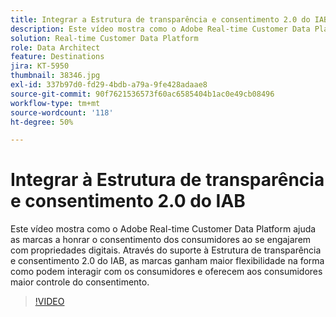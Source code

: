 ```yaml
---
title: Integrar a Estrutura de transparência e consentimento 2.0 do IAB com o Adobe Real-time Customer Data Platform
description: Este vídeo mostra como o Adobe Real-time Customer Data Platform ajuda as marcas a honrar o consentimento dos consumidores ao se engajarem com propriedades digitais. Através do suporte à Estrutura de transparência e consentimento 2.0 do IAB, as marcas ganham maior flexibilidade na forma como podem interagir com os consumidores e oferecem aos consumidores maior controle do consentimento.
solution: Real-time Customer Data Platform
role: Data Architect
feature: Destinations
jira: KT-5950
thumbnail: 38346.jpg
exl-id: 337b97d0-fd29-4bdb-a79a-9fe428adaae8
source-git-commit: 90f7621536573f60ac6585404b1ac0e49cb08496
workflow-type: tm+mt
source-wordcount: '118'
ht-degree: 50%

---
```


# Integrar à Estrutura de transparência e consentimento 2.0 do IAB

Este vídeo mostra como o Adobe Real-time Customer Data Platform ajuda as marcas a honrar o consentimento dos consumidores ao se engajarem com propriedades digitais. Através do suporte à Estrutura de transparência e consentimento 2.0 do IAB, as marcas ganham maior flexibilidade na forma como podem interagir com os consumidores e oferecem aos consumidores maior controle do consentimento.

>[!VIDEO](https://video.tv.adobe.com/v/38346?quality=12&learn=on)
